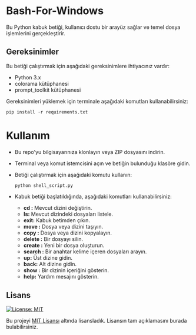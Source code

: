 # Bash-For-Windows

Bu Python kabuk betiği, kullanıcı dostu bir arayüz sağlar ve temel dosya işlemlerini gerçekleştirir.

## Gereksinimler

Bu betiği çalıştırmak için aşağıdaki gereksinimlere ihtiyacınız vardır:

- Python 3.x
- colorama kütüphanesi
- prompt_toolkit kütüphanesi

Gereksinimleri yüklemek için terminale aşağıdaki komutları kullanabilirsiniz:

```python
pip install -r requirements.txt
```

# Kullanım

- Bu repo'yu bilgisayarınıza klonlayın veya ZIP dosyasını indirin.

- Terminal veya komut istemcisini açın ve betiğin bulunduğu klasöre gidin.

- Betiği çalıştırmak için aşağıdaki komutu kullanın:
  ```python
  python shell_script.py
  ```
- Kabuk betiği başlatıldığında, aşağıdaki komutları kullanabilirsiniz:

    - **cd <directory>:** Mevcut dizini değiştirin.
    - **ls:** Mevcut dizindeki dosyaları listele.
    - **exit:** Kabuk betimden çıkın.
    - **move <source> <destination>:** Dosya veya dizini taşıyın.
    - **copy <source> <destination>:** Dosya veya dizini kopyalayın.
    - **delete <file>:** Bir dosyayı silin.
    - **create <file>:** Yeni bir dosya oluşturun.
    - **search <keyword>:** Bir anahtar kelime içeren dosyaları arayın.
    - **up:** Üst dizine gidin.
    - **back:** Alt dizine gidin.
    - **show <directory>:** Bir dizinin içeriğini gösterin.
    - **help:** Yardım mesajını gösterin.



## Lisans

[![License: MIT](https://img.shields.io/badge/License-MIT-yellow.svg)](https://opensource.org/licenses/MIT)

Bu projeyi [MIT Lisansı](https://opensource.org/licenses/MIT) altında lisansladık. Lisansın tam açıklamasını burada bulabilirsiniz.
